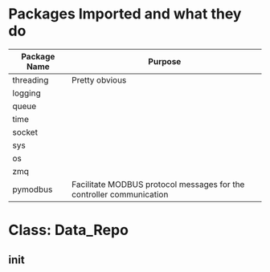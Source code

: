 # Packages Imported and what they do

| Package Name | Purpose |
|-------|-------|
|   threading   |   Pretty obvious |
|   logging     | |
|   queue       | |
|   time        | |
|   socket      | |
|   sys         | |
|   os          | |
|   zmq         | |
|   pymodbus    | Facilitate MODBUS protocol messages for the controller communication |

# Class: Data_Repo
## __init__


